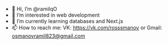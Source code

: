 - 👋 Hi, I’m @ramilqO
- 👀 I’m interested in web development
- 🌱 I’m currently learning databases and Next.js
- 📫 How to reach me: VK: https://vk.com/rosssmanov or Gmail: osmanovramil823@gmail.com

<!---
ramilqO/ramilqO is a ✨ special ✨ repository because its `README.md` (this file) appears on your GitHub profile.
You can click the Preview link to take a look at your changes.
--->
